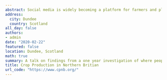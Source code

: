 ```yaml
---
abstract: Social media is widely becoming a platform for farmers and plant health stakeholders to share and obtain information about plants. This may likely increase in the future as more and more stakeholders become comfortable with using social media as a part of their everyday lives. This research uses data collected plant stakeholders on Twitter based primarily in Scotland between 1 January 2019 and 1 January 2020. Social network analysis reveals that many stakeholders are actively engaging in discussions around plant health, this includes discussions around new pathogens and best practices in plant health.
address:
  city: Dundee
  country: Scotland
all_day: false
authors:
- admin 
date: "2020-02-22"
featured: false
location: Dundee, Scotland
math: true
summary: A talk on findings from a one year investigation of where people get their plant health information online in Scotland.
title: Crop Production in Northern Britian 
url_code: "https://www.cpnb.org/"
---
```

